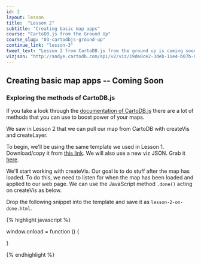 ```yaml
---
id: 2
layout: lesson
title:  "Lesson 2"
subtitle: "Creating basic map apps"
course: "CartoDB.js from the Ground Up"
course_slug: "03-cartodbjs-ground-up"
continue_link: "lesson-3"
tweet_text: "Lesson 2 from CartoDB.js from the ground up is coming soon!"
vizjson: "http://andye.cartodb.com/api/v2/viz/19de0ce2-3deb-11e4-b07b-0edbca4b5057/viz.json"
---
```


## Creating basic map apps -- Coming Soon

### Exploring the methods of CartoDB.js

If you take a look through the [documentation of CartoDB.js](http://docs.cartodb.com/cartodb-platform/cartodb-js.html) there are a lot of methods that you can use to boost power of your maps.

We saw in Lesson 2 that we can pull our map from CartoDB with createVis and createLayer.

To begin, we'll be using the same template we used in Lesson 1. Download/copy it from [this link](https://gist.githubusercontent.com/ohasselblad/8464c87f8d5e34aea838/raw/78ec16c931af5ea994b7fa78f4aff77060e656a8/CartoDBjs-lesson1.html). We will also use a new viz JSON. Grab it [here](#viz_json_link). 

We'll start working with createVis. Our goal is to do stuff after the map has loaded. To do this, we need to listen for when the map has been loaded and applied to our web page. We can use the JavaScript method `.done()` acting on createVis as below.

Drop the following snippet into the template and save it as `lesson-2-on-done.html`.

{% highlight javascript %}

window.onload = function () {
    

}

{% endhighlight %}